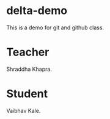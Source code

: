 # delta-demo
This is a demo for git and github class.

# Teacher

Shraddha Khapra.

# Student 

Vaibhav Kale.
